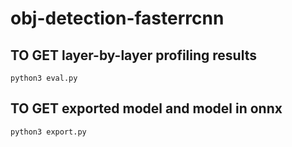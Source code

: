 # obj-detection-fasterrcnn

## TO GET layer-by-layer profiling results
```
python3 eval.py
```

## TO GET exported model and model in onnx
```
python3 export.py
```